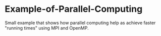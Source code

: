 # Example-of-Parallel-Computing
Small example that shows how parallel computing help as achieve faster "running times" using MPI and OpenMP. 

